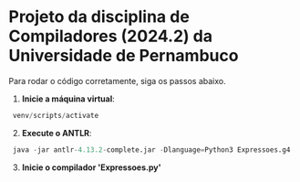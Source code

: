 # Projeto da disciplina de Compiladores (2024.2) da Universidade de Pernambuco

  Para rodar o código corretamente, siga os passos abaixo.

  1. **Inicie a máquina virtual**:   
   ```python
    venv/scripts/activate
   ```
  2. **Execute o ANTLR**:
     
   ```py
    java -jar antlr-4.13.2-complete.jar -Dlanguage=Python3 Expressoes.g4
   ```
  3. **Inicie o compilador 'Expressoes.py'**


